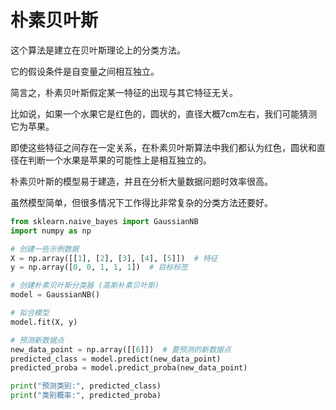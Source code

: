 
# 朴素贝叶斯

这个算法是建立在贝叶斯理论上的分类方法。

它的假设条件是自变量之间相互独立。

简言之，朴素贝叶斯假定某一特征的出现与其它特征无关。

比如说，如果一个水果它是红色的，圆状的，直径大概7cm左右，我们可能猜测它为苹果。

即使这些特征之间存在一定关系，在朴素贝叶斯算法中我们都认为红色，圆状和直径在判断一个水果是苹果的可能性上是相互独立的。

朴素贝叶斯的模型易于建造，并且在分析大量数据问题时效率很高。

虽然模型简单，但很多情况下工作得比非常复杂的分类方法还要好。



```python 
from sklearn.naive_bayes import GaussianNB
import numpy as np

# 创建一些示例数据
X = np.array([[1], [2], [3], [4], [5]])  # 特征
y = np.array([0, 0, 1, 1, 1])  # 目标标签

# 创建朴素贝叶斯分类器 (高斯朴素贝叶斯)
model = GaussianNB()

# 拟合模型
model.fit(X, y)

# 预测新数据点
new_data_point = np.array([[6]])  # 要预测的新数据点
predicted_class = model.predict(new_data_point)
predicted_proba = model.predict_proba(new_data_point)

print("预测类别:", predicted_class)
print("类别概率:", predicted_proba)

```

